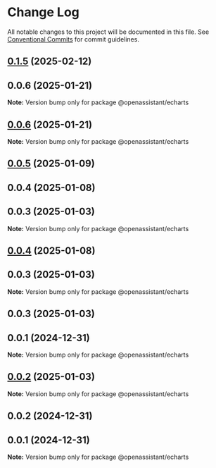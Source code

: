 # Change Log

All notable changes to this project will be documented in this file.
See [Conventional Commits](https://conventionalcommits.org) for commit guidelines.

## [0.1.5](https://github.com/GeoDaCenter/openassistant/compare/@openassistant/echarts@0.0.5...@openassistant/echarts@0.1.5) (2025-02-12)

## 0.0.6 (2025-01-21)

**Note:** Version bump only for package @openassistant/echarts

## [0.0.6](https://github.com/GeoDaCenter/openassistant/compare/@openassistant/echarts@0.0.5...@openassistant/echarts@0.0.6) (2025-01-21)

**Note:** Version bump only for package @openassistant/echarts

## [0.0.5](https://github.com/lixun910/openassistant/compare/@openassistant/echarts@0.0.3...@openassistant/echarts@0.0.5) (2025-01-09)

## 0.0.4 (2025-01-08)

## 0.0.3 (2025-01-03)

**Note:** Version bump only for package @openassistant/echarts

## [0.0.4](https://github.com/lixun910/openassistant/compare/@openassistant/echarts@0.0.3...@openassistant/echarts@0.0.4) (2025-01-08)

## 0.0.3 (2025-01-03)

**Note:** Version bump only for package @openassistant/echarts

## 0.0.3 (2025-01-03)

## 0.0.1 (2024-12-31)

**Note:** Version bump only for package @openassistant/echarts

## [0.0.2](https://github.com/lixun910/openassistant/compare/@openassistant/echarts@0.0.2...@openassistant/echarts@0.0.2) (2025-01-03)

**Note:** Version bump only for package @openassistant/echarts

## 0.0.2 (2024-12-31)

## 0.0.1 (2024-12-31)

**Note:** Version bump only for package @openassistant/echarts
